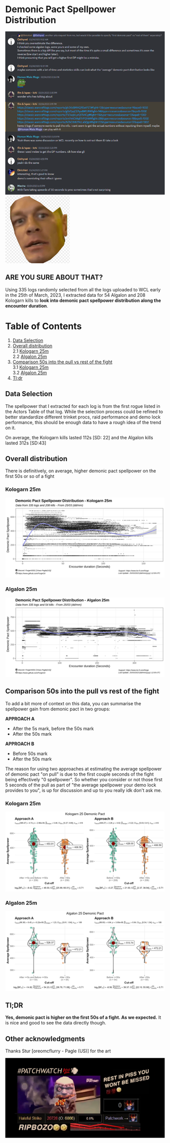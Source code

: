 # Demonic Pact Spellpower Distribution

<img src="img/Intro.png"/>


<img src="img/are-you-sure.png"/>

## ARE YOU SURE ABOUT THAT?

Using 335 logs randomly selected from all the logs uploaded to WCL early in the 25th of March, 2023, I extracted data for 54 Algalon and 208 Kologarn kills to __look into demonic pact spellpower distribution along the encounter duration__.


# Table of Contents
1. [Data Selection](#data-selection) <br>
2. [Overall distribution](#overall-distribution)<br>
        2.1 [Kologarn 25m](#kologarn-25m)<br>
        2.2 [Algalon 25m](#algalon-25m)<br>
3. [Comparison 50s into the pull vs rest of the fight](#comparison-50s-into-the-pull-vs-rest-of-the-fight)<br>
        3.1 [Kologarn 25m](#kologarn-25m-1)<br>
        3.2 [Algalon 25m](#algalon-25m-1)<br>
4. [Tl;dr](#tldr)<br>

## Data Selection

The spellpower that I extracted for each log is from the first rogue listed in the Actors Table of that log. While the selection process could be refined to better standardize different trinket procs, raid performance and demo lock performance, this should be enough data to have a rough idea of the trend on it.

On average, the Kologarn kills lasted 112s [SD: 22] and the Algalon kills lasted 312s [SD:43]


## Overall distribution

There is definitively, on average, higher demonic pact spellpower on the first 50s or so of a fight

### Kologarn 25m

  <img src="img/kolo_plot.png" />
 
### Algalon 25m

  <img src="img/alga_plot.png" />
 

## Comparison 50s into the pull vs rest of the fight 

To add a bit more of context on this data, you can summarise the spellpower gain from demonic pact in two groups:

**APPROACH A**
- After the 5s mark, before the 50s mark
- After the 50s mark

**APPROACH B**
- Before 50s mark
- After the 50s mark

The reason for using two approaches at estimating the average spellpower of demonic pact "on pull" is due to the first couple seconds of the fight being effectively "0 spellpower". So whether you consider or not those first 5 seconds of the pull as part of "the average spellpower your demo lock provides to you", is up for discussion and up to you really idk don't ask me. 

### Kologarn 25m

  <img src="img/kolo_plot2.png" />
 
### Algalon 25m

  <img src="img/alga_plot2.png" />
 
 
## Tl;DR

**Yes, demonic pact is higher on the first 50s of a fight. As we expected.** It is nice and good to see the data directly though.
        

## Other acknowledgments 

Thanks Stur [oreomcflurry - Pagle (US)] for the art

<img src="img/art.png"/>